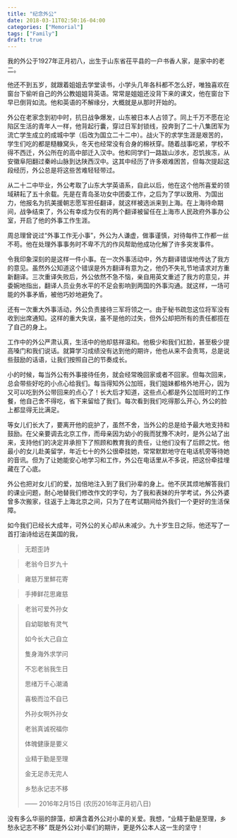 ```yaml
---
title: "纪念外公"
date: 2018-03-11T02:50:16-04:00
categories: ["Memorial"]
tags: ["Family"]
draft: true
---
```


我的外公于1927年正月初八，出生于山东省茌平县的一户书香人家，是家中的老二。

他还不到五岁，就跟着姐姐去学堂读书，小学头几年各科都不怎么好，唯独喜欢在窗台下偷听自己的外公教姐姐背英语。常常是姐姐还没背下来的课文，他在窗台下早已倒背如流。他和英语的不解缘分，大概就是从那时开始的。

外公在老家念到初中时，抗日战争爆发，山东被日本人占领了。同上千万不愿在沦陷区生活的青年人一样，他背起行囊，穿过日军封锁线，投奔到了二十八集团军为流亡学生成立的成城中学（后改为国立二十二中）。战火下的求学生涯是艰苦的，学生们吃的都是糙糠窝头，冬天也经常没有合身的棉袄穿。随着战事吃紧，学校不得不西迁，外公所在的高中部迁入汉中。他和同学们一路跋山涉水，忍饥挨冻，从安徽阜阳翻过秦岭山脉到达陕西汉中。这其中经历了许多艰难困苦，但每次提起这段经历，外公总是将这些苦难轻轻带过。

从二十二中毕业，外公考取了山东大学英语系，自此以后，他在这个他所喜爱的领域耕耘了五十余载。先是在青岛圣功女中团委工作，之后为了学以致用、为国出力，他报名为抗美援朝志愿军担任翻译，就这样被选派来到上海。在上海待命期间，战争结束了，外公有幸成为仅有的两个翻译被留任在上海市人民政府外事办公室，开启了他的外事工作生涯。

周总理曾说过“外事工作无小事”，外公为人谦虚，做事谨慎，对待每件工作都一丝不苟。他在处理外事事务时不卑不亢的作风帮助他成功化解了许多突发事件。

令我印象深刻的是这样一件小事。在一次外事活动中，外方翻译错误地传达了我方的意见。虽然外公知道这个错误是外方翻译有意为之，他仍不失礼节地请求对方重新翻译。三次重译失败后，外公依然不急不恼，亲自用英文重述了我方的意见，并委婉地指出，翻译人员业务水平的不足会影响到两国的外事沟通。就这样，一场可能的外事矛盾，被他巧妙地避免了。

还有一次重大外事活动，外公负责接待三军将领之一。由于秘书疏忽这位将军没有收到出席通知。这样的重大失误，虽不是他的过失，但外公却把所有的责任都揽在了自己的身上。

工作中的外公严肃认真，生活中的他却慈祥温和。他极少和我们红脸，甚至极少提高嗓门和我们说话。就算学习成绩没有达到他的期许，他也从来不会责骂，总是说些鼓励的话语，让我们按照自己的节奏成长。

小的时候，每当外公有外事接待任务，就会经常晚回家或者不回家。但每次回来，总会带些好吃的小点心给我们。每当得知外公加班，我们姐妹都格外地开心，因为又可以吃到外公带回来的点心了！长大后才知道，这些点心都是外公加班时的工作餐，他自己舍不得吃，省下来留给了我们。每次看到我们吃得那么开心, 外公的脸上都显得无比满足。

等女儿们长大了，要离开他的庇护了，虽然不舍，当外公的总是给予最大地支持和鼓励。在父亲要调去北京工作，而母亲因为幼小的我而犹豫不决时，是外公站了出来，支持他们的决定并承担下了照顾和教育我的责任，让他们没有了后顾之忧。他最小的女儿赴美留学，年近七十的外公很牵挂她，常常默默地守在电话机旁等待她的音讯。但为了让她能安心地学习和工作，外公在电话里从不多说，把这份牵挂埋藏在了心底。

外公也把对女儿们的爱，加倍地注入到了我们孙辈的身上。他不厌其烦地解答我们的课业问题，耐心地替我们修改作文的字句，为了我和表妹的升学考试，外公外婆曾多次搬家，往返于上海北京之间，只为了在考试期间给外我们一个更好的生活保障。

如今我们已经长大成年，可外公的关心却从未减少。九十岁生日之际，他还写了一首打油诗给远在美国的我，

>  无题歪詩

>老翁今日岁九十

>雍慈万里鮮花寄

>手捧鲜花思雍慈

>老翁可爱外孙女
>
>自幼聪敏有灵气
>
>如今长大己自立
>
>隻身海外求学问
>
>不忘老翁我生日
>
>思绪万千心潮涌
>
>喜极而泣不自已
>
>外孙女啊外孙女
>
>老翁真诚祝福你
>
>体魄健康是要义
>
>业精于勤是至理
>
>金无足赤无完人
>
>乡愁永记志不移
>
> —— 2016年2月15日 (农历2016年正月初八日)

没有多么华丽的辞藻，却满含着外公对小辈的关爱。我想，“业精于勤是至理，乡愁永记志不移” 既是外公对小辈们的期许，更是外公本人这一生的坚守！
